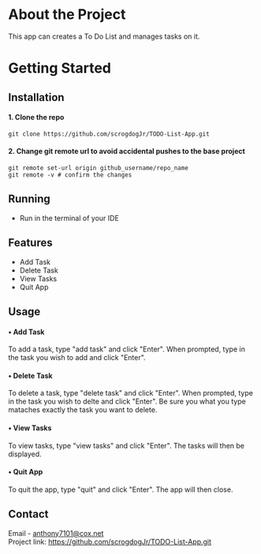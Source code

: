 # About the Project
This app can creates a To Do List and manages tasks on it.


# Getting Started

## Installation
#### 1. Clone the repo
   `git clone https://github.com/scrogdogJr/TODO-List-App.git`
#### 2. Change git remote url to avoid accidental pushes to the base project
  ```
  git remote set-url origin github_username/repo_name
  git remote -v # confirm the changes
```

## Running
- Run in the terminal of your IDE

## Features
- Add Task
- Delete Task
- View Tasks
- Quit App

## Usage
#### • Add Task
To add a task, type "add task" and click "Enter". When prompted, type in the task you wish to add and click "Enter".

#### • Delete Task
To delete a task, type "delete task" and click "Enter". When prompted, type in the task you wish to delte and click "Enter". Be sure you what you type mataches exactly the task you want to delete.

#### • View Tasks
To view tasks, type "view tasks" and click "Enter". The tasks will then be displayed.

#### • Quit App
To quit the app, type "quit" and click "Enter". The app will then close.

## Contact
Email - anthony7101@cox.net\
Project link: https://github.com/scrogdogJr/TODO-List-App.git

